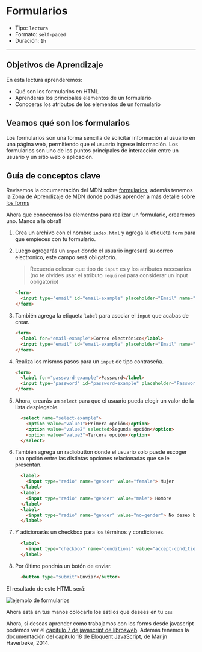# Formularios

- Tipo: `lectura`
- Formato: `self-paced`
- Duración: `1h`

***

## Objetivos de Aprendizaje

En esta lectura aprenderemos:

- Qué son los formularios en HTML
- Aprenderás los principales elementos de un formulario
- Conocerás los atributos de los elementos de un formulario

## Veamos qué son los formularios

Los formularios son una forma sencilla de solicitar información al usuario en
una página web, permitiendo que el usuario ingrese información. Los formularios
son uno de los puntos principales de interacción entre un usuario y un sitio web
o aplicación.

## Guía de conceptos clave

Revisemos la documentación del MDN sobre
[formularios](https://developer.mozilla.org/es/docs/Web/HTML/Elemento/form),
además tenemos la Zona de Aprendizaje de MDN donde podrás aprender a más
detalle sobre [los forms](https://developer.mozilla.org/es/docs/Learn/HTML/Forms)

Ahora que conocemos los elementos para realizar un formulario, crearemos uno.
Manos a la obra!!

1. Crea un archivo con el nombre `index.html` y agrega la etiqueta `form` para
   que empieces con tu formulario.

2. Luego agregarás un `input` donde el usuario ingresará su correo electrónico,
   este campo será obligatorio.
   > Recuerda colocar que tipo de `input` es y los atributos necesarios (no te
   > olvides usar el atributo `required` para considerar un input obligatorio)

   ```html
   <form>
     <input type="email" id="email-example" placeholder="Email" name="email-example" required>
   </form>
   ```

3. También agrega la etiqueta `label` para asociar el `input` que acabas de
   crear.

   ```html
   <form>
     <label for="email-example">Correo electrónico</label>
     <input type="email" id="email-example" placeholder="Email" name="email-example" required>
   </form>
   ```

4. Realiza los mismos pasos para un `input` de tipo contraseña.

   ```html
   <form>
     <label for="password-example">Password</label>
     <input type="password" id="password-example" placeholder="Password" name="password-example" required>
   </form>
   ```

5. Ahora, crearás un `select` para que el usuario pueda elegir un valor de la
   lista desplegable.

   ```html
     <select name="select-example">
       <option value="value1">Primera opción</option>
       <option value="value2" selected>Segunda opción</option>
       <option value="value3">Tercera opción</option>
     </select>
   ```

6. También agrega un radiobutton donde el usuario solo puede escoger una
   opción entre las distintas opciones relacionadas que se le presentan.

   ```html
     <label>
       <input type="radio" name="gender" value="female"> Mujer
     </label>
     <label>
       <input type="radio" name="gender" value="male"> Hombre
     </label>
     <label>
       <input type="radio" name="gender" value="no-gender"> No deseo brindar información
     </label>
   ```

7. Y adicionarás un checkbox para los términos y condiciones.

   ```html
     <label>
       <input type="checkbox" name="conditions" value="accept-conditions" checked> Acepto los términos y condiciones
     </label>
   ```

8. Por último pondrás un botón de enviar.

   ```html
     <button type="submit">Enviar</button>
   ```

El resultado de este HTML será:

![ejemplo de formularios](https://user-images.githubusercontent.com/25906896/39826718-2daeff3e-537b-11e8-8d60-bba02479bf16.png)

Ahora está en tus manos colocarle los estilos que desees en tu `css`

Ahora, si deseas aprender como trabajamos con los forms desde javascript
podemos ver el
[capítulo 7 de javascript de librosweb](http://librosweb.es/libro/javascript/capitulo_7.html).
Además tenemos la documentación del capítulo 18 de [Eloquent JavaScript](https://eloquentjavascript.net/18_http.html),
de Marijn Haverbeke, 2014.
